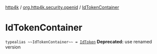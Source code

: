 [http4k](../index.md) / [org.http4k.security.openid](index.md) / [IdTokenContainer](./-id-token-container.md)

# IdTokenContainer

`typealias ~~IdTokenContainer~~ = `[`IdToken`](-id-token/index.md)
**Deprecated:** use renamed version

